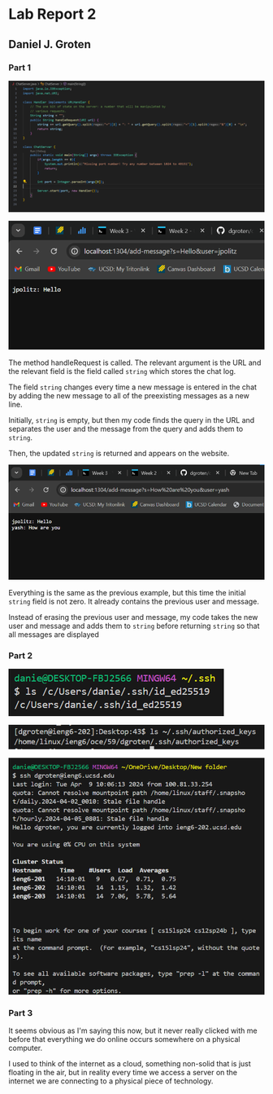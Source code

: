 # Lab Report 2

## Daniel J. Groten

### Part 1

![Image](image1.png)

![Image](image2.png)

The method handleRequest is called. The relevant argument is the URL and the relevant field is the field called `string` which stores the chat log.

The field `string` changes every time a new message is entered in the chat by adding the new message to all of the preexisting messages as a new line.

Initially, `string` is empty, but then my code finds the query in the URL and separates the user and the message from the query and adds them to `string`.

Then, the updated `string` is returned and appears on the website.

![Image](image3.png)

Everything is the same as the previous example, but this time the initial `string` field is not zero. It already contains the previous user and message.

Instead of erasing the previous user and message, my code takes the new user and message and adds them to `string` before returning `string` so that all messages are displayed

### Part 2

![Image](image4.png)

![Image](image5.png)

![Image](image6.png)

### Part 3

It seems obvious as I'm saying this now, but it never really clicked with me before that everything we do online occurs somewhere on a physical computer.

I used to think of the internet as a cloud, something non-solid that is just floating in the air, but in reality every time we access a server on the internet we are connecting to a physical piece of technology.
